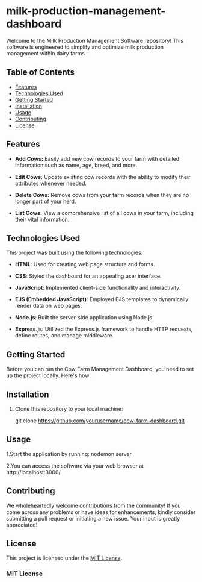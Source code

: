 # milk-production-management-dashboard

Welcome to the Milk Production Management Software repository! This software is engineered to simplify and optimize milk production management within dairy farms.

## Table of Contents

- [Features](#features)
- [Technologies Used](#technologies-used)
- [Getting Started](#getting-started)
- [Installation](#installation)
- [Usage](#usage)
- [Contributing](#contributing)
- [License](#license)

## Features

- **Add Cows:** Easily add new cow records to your farm with detailed information such as name, age, breed, and more.

- **Edit Cows:** Update existing cow records with the ability to modify their attributes whenever needed.

- **Delete Cows:** Remove cows from your farm records when they are no longer part of your herd.

- **List Cows:** View a comprehensive list of all cows in your farm, including their vital information.

## Technologies Used

This project was built using the following technologies:

- **HTML**: Used for creating web page structure and forms.

- **CSS**: Styled the dashboard for an appealing user interface.

- **JavaScript**: Implemented client-side functionality and interactivity.

- **EJS (Embedded JavaScript)**: Employed EJS templates to dynamically render data on web pages.

- **Node.js**: Built the server-side application using Node.js.
  
- **Express.js**: Utilized the Express.js framework to handle HTTP requests, define routes, and manage middleware.


## Getting Started

Before you can run the Cow Farm Management Dashboard, you need to set up the project locally. Here's how:

## Installation

1. Clone this repository to your local machine:

   
   git clone https://github.com/yourusername/cow-farm-dashboard.git

## Usage

1.Start the application by running: nodemon server

2.You can access the software via your web browser at http://localhost:3000/

## Contributing
We wholeheartedly welcome contributions from the community! If you come across any problems or have ideas for enhancements, kindly consider submitting a pull request or initiating a new issue. Your input is greatly appreciated!

## License

This project is licensed under the [MIT License](LICENSE).

### MIT License

